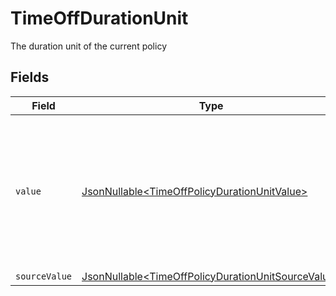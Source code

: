# TimeOffDurationUnit

The duration unit of the current policy


## Fields

| Field                                                                                                                  | Type                                                                                                                   | Required                                                                                                               | Description                                                                                                            | Example                                                                                                                |
| ---------------------------------------------------------------------------------------------------------------------- | ---------------------------------------------------------------------------------------------------------------------- | ---------------------------------------------------------------------------------------------------------------------- | ---------------------------------------------------------------------------------------------------------------------- | ---------------------------------------------------------------------------------------------------------------------- |
| `value`                                                                                                                | [JsonNullable\<TimeOffPolicyDurationUnitValue>](../../models/components/TimeOffPolicyDurationUnitValue.md)             | :heavy_minus_sign:                                                                                                     | The unified value for the duration unit. If the provider does not specify this unit, the value will be set to unknown  | hours                                                                                                                  |
| `sourceValue`                                                                                                          | [JsonNullable\<TimeOffPolicyDurationUnitSourceValue>](../../models/components/TimeOffPolicyDurationUnitSourceValue.md) | :heavy_minus_sign:                                                                                                     | N/A                                                                                                                    |                                                                                                                        |